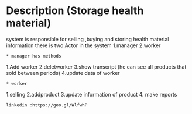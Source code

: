 Description (Storage health material)
=====================================
system is responsible for selling ,buying and storing health material information
there is two Actor in the system
1.manager
2.worker 
````````````````````
* manager has methods 
``````````````````````
1.Add worker
2.deletworker
3.show transcript (he can see all products that sold between periods)
4.update data of worker

```````````
* worker
`````````````
1.selling
2.addproduct 
3.update information of product 
4. make reports 
```````
linkedin :https://goo.gl/WlfwhP
`````````
